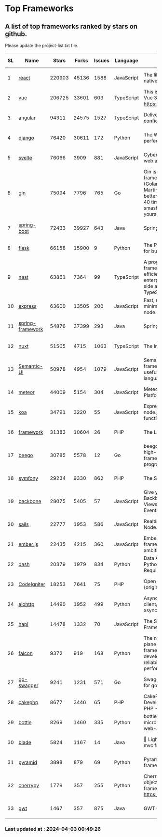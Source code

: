 # Top Frameworks
## A list of top frameworks ranked by stars on github.  
Please update the project-list.txt file.

| SL| Name  | Stars| Forks| Issues | Language | Description | Last Commit |
| --| ------| -----| ---- | ------ | -------- | ----------- | ----------- |
| 1 | [react](https://github.com/facebook/react) | 220903 | 45136 | 1588 | JavaScript | The library for web and native user interfaces. | 2024-04-03 00:42:43 |
| 2 | [vue](https://github.com/vuejs/vue) | 206725 | 33601 | 603 | TypeScript | This is the repo for Vue 2. For Vue 3, go to https://github.com/vuejs/core | 2023-12-31 13:23:55 |
| 3 | [angular](https://github.com/angular/angular) | 94311 | 24575 | 1527 | TypeScript | Deliver web apps with confidence 🚀 | 2024-04-03 00:14:14 |
| 4 | [django](https://github.com/django/django) | 76420 | 30611 | 172 | Python | The Web framework for perfectionists with deadlines. | 2024-04-02 20:33:31 |
| 5 | [svelte](https://github.com/sveltejs/svelte) | 76066 | 3909 | 881 | JavaScript | Cybernetically enhanced web apps | 2024-04-02 23:26:15 |
| 6 | [gin](https://github.com/gin-gonic/gin) | 75094 | 7796 | 765 | Go | Gin is a HTTP web framework written in Go (Golang). It features a Martini-like API with much better performance -- up to 40 times faster. If you need smashing performance, get yourself some Gin. | 2024-04-02 10:57:22 |
| 7 | [spring-boot](https://github.com/spring-projects/spring-boot) | 72433 | 39927 | 643 | Java | Spring Boot | 2024-03-29 19:26:37 |
| 8 | [flask](https://github.com/pallets/flask) | 66158 | 15900 | 9 | Python | The Python micro framework for building web applications. | 2024-02-12 20:50:45 |
| 9 | [nest](https://github.com/nestjs/nest) | 63861 | 7364 | 99 | TypeScript | A progressive Node.js framework for building efficient, scalable, and enterprise-grade server-side applications with TypeScript/JavaScript 🚀 | 2024-03-28 07:38:55 |
| 10 | [express](https://github.com/expressjs/express) | 63600 | 13505 | 200 | JavaScript | Fast, unopinionated, minimalist web framework for node. | 2024-03-27 14:57:44 |
| 11 | [spring-framework](https://github.com/spring-projects/spring-framework) | 54876 | 37399 | 293 | Java | Spring Framework | 2024-04-02 16:01:59 |
| 12 | [nuxt](https://github.com/nuxt/nuxt) | 51505 | 4715 | 1063 | TypeScript | The Intuitive Vue Framework. | 2024-04-02 11:46:05 |
| 13 | [Semantic-UI](https://github.com/Semantic-Org/Semantic-UI) | 50978 | 4954 | 1079 | JavaScript | Semantic is a UI component framework based around useful principles from natural language. | 2023-01-11 17:05:32 |
| 14 | [meteor](https://github.com/meteor/meteor) | 44009 | 5154 | 304 | JavaScript | Meteor, the JavaScript App Platform | 2024-04-02 15:12:44 |
| 15 | [koa](https://github.com/koajs/koa) | 34791 | 3220 | 55 | JavaScript | Expressive middleware for node.js using ES2017 async functions | 2024-03-30 01:13:23 |
| 16 | [framework](https://github.com/laravel/framework) | 31383 | 10604 | 26 | PHP | The Laravel Framework. | 2024-04-02 14:03:35 |
| 17 | [beego](https://github.com/beego/beego) | 30785 | 5578 | 12 | Go | beego is an open-source, high-performance web framework for the Go programming language. | 2024-03-31 13:45:10 |
| 18 | [symfony](https://github.com/symfony/symfony) | 29234 | 9330 | 862 | PHP | The Symfony PHP framework | 2024-04-02 08:42:29 |
| 19 | [backbone](https://github.com/jashkenas/backbone) | 28075 | 5405 | 57 | JavaScript | Give your JS App some Backbone with Models, Views, Collections, and Events | 2024-03-06 23:22:47 |
| 20 | [sails](https://github.com/balderdashy/sails) | 22777 | 1953 | 586 | JavaScript | Realtime MVC Framework for Node.js | 2024-03-15 15:42:52 |
| 21 | [ember.js](https://github.com/emberjs/ember.js) | 22435 | 4215 | 360 | JavaScript | Ember.js - A JavaScript framework for creating ambitious web applications | 2024-04-01 18:18:53 |
| 22 | [dash](https://github.com/plotly/dash) | 20379 | 1979 | 834 | Python | Data Apps & Dashboards for Python. No JavaScript Required. | 2024-03-29 18:15:02 |
| 23 | [CodeIgniter](https://github.com/bcit-ci/CodeIgniter) | 18253 | 7641 | 75 | PHP | Open Source PHP Framework (originally from EllisLab) | 2024-03-20 03:51:42 |
| 24 | [aiohttp](https://github.com/aio-libs/aiohttp) | 14490 | 1952 | 499 | Python | Asynchronous HTTP client/server framework for asyncio and Python | 2024-04-02 19:39:33 |
| 25 | [hapi](https://github.com/hapijs/hapi) | 14478 | 1332 | 70 | JavaScript | The Simple, Secure Framework Developers Trust | 2024-03-21 21:13:21 |
| 26 | [falcon](https://github.com/falconry/falcon) | 9372 | 919 | 168 | Python | The no-magic web data plane API and microservices framework for Python developers, with a focus on reliability, correctness, and performance at scale. | 2024-03-21 19:59:26 |
| 27 | [go-swagger](https://github.com/go-swagger/go-swagger) | 9241 | 1231 | 571 | Go | Swagger 2.0 implementation for go | 2024-03-30 08:39:37 |
| 28 | [cakephp](https://github.com/cakephp/cakephp) | 8677 | 3440 | 65 | PHP | CakePHP: The Rapid Development Framework for PHP - Official Repository | 2024-03-29 05:20:14 |
| 29 | [bottle](https://github.com/bottlepy/bottle) | 8269 | 1460 | 335 | Python | bottle.py is a fast and simple micro-framework for python web-applications. | 2024-01-03 22:31:48 |
| 30 | [blade](https://github.com/lets-blade/blade) | 5824 | 1167 | 14 | Java | :rocket: Lightning fast and elegant mvc framework for Java8 | 2023-06-16 05:18:49 |
| 31 | [pyramid](https://github.com/Pylons/pyramid) | 3898 | 879 | 69 | Python | Pyramid - A Python web framework | 2024-03-03 23:38:59 |
| 32 | [cherrypy](https://github.com/cherrypy/cherrypy) | 1779 | 357 | 255 | Python | CherryPy is a pythonic, object-oriented HTTP framework.      https://cherrypy.dev | 2024-02-25 03:28:13 |
| 33 | [gwt](https://github.com/gwtproject/gwt) | 1467 | 357 | 875 | Java | GWT Open Source Project | 2024-03-29 17:44:30 |

### Last updated at : 2024-04-03 00:49:26
